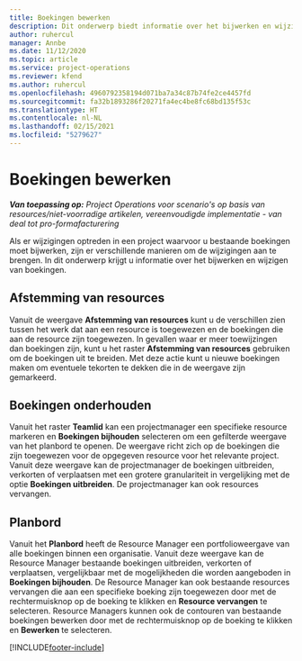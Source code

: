```yaml
---
title: Boekingen bewerken
description: Dit onderwerp biedt informatie over het bijwerken en wijzigen van boekingen.
author: ruhercul
manager: Annbe
ms.date: 11/12/2020
ms.topic: article
ms.service: project-operations
ms.reviewer: kfend
ms.author: ruhercul
ms.openlocfilehash: 4960792358194d071ba7a34c87b74fe2ce4457fd
ms.sourcegitcommit: fa32b1893286f20271fa4ec4be8fc68bd135f53c
ms.translationtype: HT
ms.contentlocale: nl-NL
ms.lasthandoff: 02/15/2021
ms.locfileid: "5279627"
---
```

# <a name="edit-bookings"></a>Boekingen bewerken

_**Van toepassing op:** Project Operations voor scenario's op basis van resources/niet-voorradige artikelen, vereenvoudigde implementatie - van deal tot pro-formafacturering_


Als er wijzigingen optreden in een project waarvoor u bestaande boekingen moet bijwerken, zijn er verschillende manieren om de wijzigingen aan te brengen. In dit onderwerp krijgt u informatie over het bijwerken en wijzigen van boekingen.

## <a name="resource-reconciliation"></a>Afstemming van resources

Vanuit de weergave **Afstemming van resources** kunt u de verschillen zien tussen het werk dat aan een resource is toegewezen en de boekingen die aan de resource zijn toegewezen. In gevallen waar er meer toewijzingen dan boekingen zijn, kunt u het raster **Afstemming van resources** gebruiken om de boekingen uit te breiden. Met deze actie kunt u nieuwe boekingen maken om eventuele tekorten te dekken die in de weergave zijn gemarkeerd.

## <a name="maintain-bookings"></a>Boekingen onderhouden

Vanuit het raster **Teamlid** kan een projectmanager een specifieke resource markeren en **Boekingen bijhouden** selecteren om een gefilterde weergave van het planbord te openen. De weergave richt zich op de boekingen die zijn toegewezen voor de opgegeven resource voor het relevante project. Vanuit deze weergave kan de projectmanager de boekingen uitbreiden, verkorten of verplaatsen met een grotere granulariteit in vergelijking met de optie **Boekingen uitbreiden**. De projectmanager kan ook resources vervangen.

## <a name="schedule-board"></a>Planbord

Vanuit het **Planbord** heeft de Resource Manager een portfolioweergave van alle boekingen binnen een organisatie. Vanuit deze weergave kan de Resource Manager bestaande boekingen uitbreiden, verkorten of verplaatsen, vergelijkbaar met de mogelijkheden die worden aangeboden in **Boekingen bijhouden**. De Resource Manager kan ook bestaande resources vervangen die aan een specifieke boeking zijn toegewezen door met de rechtermuisknop op de boeking te klikken en **Resource vervangen** te selecteren. Resource Managers kunnen ook de contouren van bestaande boekingen bewerken door met de rechtermuisknop op de boeking te klikken en **Bewerken** te selecteren.


[!INCLUDE[footer-include](../includes/footer-banner.md)]